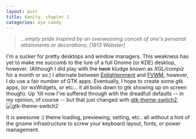 ```yaml
--- 
layout: post
title: Vanity, chapter 1
categories: eye candy
---
```

<blockquote><em>...empty pride inspired by an overweening conceit of one's personal attainments or decorations; [1913 Webster]</em></blockquote>
I'm a sucker for pretty desktops and window managers.  This weakness has yet to make me succumb to the lure of a full Gnome (or KDE) desktop, however.  (Although I did play with the <strike>hack</strike> kludge known as <em>XGL/compiz</em> for a month or so.) I alternate between <a title="Enlightenment" href="http://www4.get-e.org/">Enlightenment</a> and <a title="FVWM" href="http://fvwm.org">FVWM</a>, however, I do use a fair number of GTK apps.  Eventually, I hope to create some gtk apps, (or wxWidgets, or etc... it all boils down to gtk showing up on screen though).  Up 'till now I've suffered through with the dreadfull defaults -- in my opinion, of course -- but that just changed with <a title="gtk-theme-switch2" href="http://www.muhri.net/nav.php3?node=gts">gtk-theme-switch2</a>.

<img alt="gtk-theme-switch2" src="http://www.ciscavate.org/data/themeSwitch2.png" />

It is awesome :) theme loading, previewing, setting, etc.. all without a hint of the gnome infrastructure to screw your keyboard layout, fonts, or power management.
